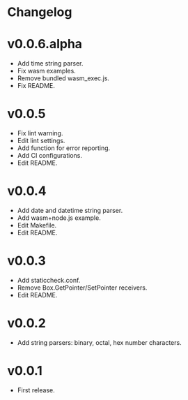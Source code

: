 # Changelog

# v0.0.6.alpha
* Add time string parser.
* Fix wasm examples.
* Remove bundled wasm_exec.js.
* Fix README.

# v0.0.5
* Fix lint warning.
* Edit lint settings.
* Add function for error reporting.
* Add CI configurations.
* Edit README.

# v0.0.4
* Add date and datetime string parser.
* Add wasm+node.js example.
* Edit Makefile.
* Edit README.

# v0.0.3
* Add staticcheck.conf.
* Remove Box.GetPointer/SetPointer receivers.
* Edit README.

# v0.0.2
* Add string parsers: binary, octal, hex number characters.

# v0.0.1
* First release.

